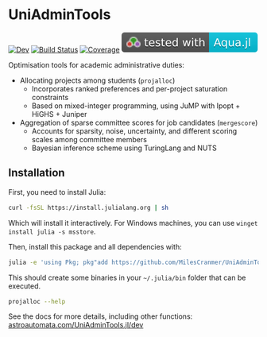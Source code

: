 # UniAdminTools

[![Dev](https://img.shields.io/badge/docs-dev-blue.svg)](https://MilesCranmer.github.io/UniAdminTools.jl/dev/)
[![Build Status](https://github.com/MilesCranmer/UniAdminTools.jl/actions/workflows/CI.yml/badge.svg?branch=master)](https://github.com/MilesCranmer/UniAdminTools.jl/actions/workflows/CI.yml?query=branch%3Amaster)
[![Coverage](https://coveralls.io/repos/github/MilesCranmer/UniAdminTools.jl/badge.svg?branch=master)](https://coveralls.io/github/MilesCranmer/UniAdminTools.jl?branch=master)
[![Aqua](https://raw.githubusercontent.com/JuliaTesting/Aqua.jl/master/badge.svg)](https://github.com/JuliaTesting/Aqua.jl)

Optimisation tools for academic administrative duties:

- Allocating projects among students (`projalloc`)
  - Incorporates ranked preferences and per-project saturation constraints
  - Based on mixed-integer programming, using JuMP with Ipopt + HiGHS + Juniper
- Aggregation of sparse committee scores for job candidates (`mergescore`)
  - Accounts for sparsity, noise, uncertainty, and different scoring scales among committee members
  - Bayesian inference scheme using TuringLang and NUTS


## Installation

First, you need to install Julia:

```bash
curl -fsSL https://install.julialang.org | sh
```

Which will install it interactively. For Windows machines, you can use `winget install julia -s msstore`.

Then, install this package and all dependencies with:

```bash
julia -e 'using Pkg; pkg"add https://github.com/MilesCranmer/UniAdminTools.jl"'
```

This should create some binaries in your `~/.julia/bin` folder that can be executed.

```bash
projalloc --help
```

See the docs for more details, including other
functions: [astroautomata.com/UniAdminTools.jl/dev](https://astroautomata.com/UniAdminTools.jl/dev/)
